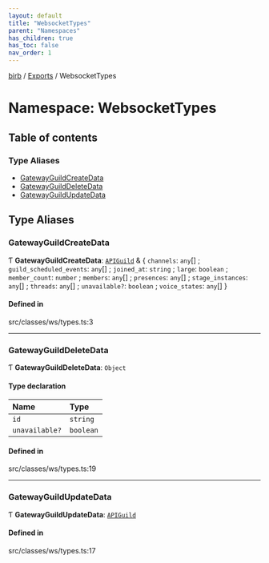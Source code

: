 ```yaml
---
layout: default
title: "WebsocketTypes"
parent: "Namespaces"
has_children: true
has_toc: false
nav_order: 1
---
```


[birb](README.md) / [Exports](modules.md) / WebsocketTypes

# Namespace: WebsocketTypes

## Table of contents

### Type Aliases

- [GatewayGuildCreateData](WebsocketTypes.md#gatewayguildcreatedata)
- [GatewayGuildDeleteData](WebsocketTypes.md#gatewayguilddeletedata)
- [GatewayGuildUpdateData](WebsocketTypes.md#gatewayguildupdatedata)

## Type Aliases

### GatewayGuildCreateData

Ƭ **GatewayGuildCreateData**: [`APIGuild`](modules.md#apiguild) & { `channels`: `any`[] ; `guild_scheduled_events`: `any`[] ; `joined_at`: `string` ; `large`: `boolean` ; `member_count`: `number` ; `members`: `any`[] ; `presences`: `any`[] ; `stage_instances`: `any`[] ; `threads`: `any`[] ; `unavailable?`: `boolean` ; `voice_states`: `any`[]  }

#### Defined in

src/classes/ws/types.ts:3

___

### GatewayGuildDeleteData

Ƭ **GatewayGuildDeleteData**: `Object`

#### Type declaration

| Name | Type |
| :------ | :------ |
| `id` | `string` |
| `unavailable?` | `boolean` |

#### Defined in

src/classes/ws/types.ts:19

___

### GatewayGuildUpdateData

Ƭ **GatewayGuildUpdateData**: [`APIGuild`](modules.md#apiguild)

#### Defined in

src/classes/ws/types.ts:17
